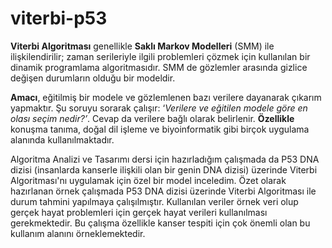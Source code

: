 # viterbi-p53
**Viterbi Algoritması** genellikle **Saklı Markov Modelleri** (SMM) ile ilişkilendirilir; zaman serileriyle ilgili problemleri çözmek için kullanılan bir dinamik programlama algoritmasıdır. SMM de gözlemler arasında gizlice değişen durumların olduğu bir modeldir.

**Amacı**, eğitilmiş bir modele ve gözlemlenen bazı verilere dayanarak çıkarım yapmaktır. Şu soruyu sorarak çalışır: ‘_Verilere ve eğitilen modele göre en olası seçim nedir?’_. Cevap da verilere bağlı olarak belirlenir. **Özellikle** konuşma tanıma, doğal dil işleme ve biyoinformatik gibi birçok uygulama alanında kullanılmaktadır.

Algoritma Analizi ve Tasarımı dersi için hazırladığım çalışmada da P53 DNA dizisi (insanlarda kanserle ilişkili olan bir genin DNA dizisi) üzerinde Viterbi Algoritması'nı uygulamak için özel bir model inceledim. Özet olarak hazırlanan örnek çalışmada P53 DNA dizisi üzerinde Viterbi Algoritması ile durum tahmini yapılmaya çalışılmıştır. Kullanılan veriler örnek veri olup gerçek hayat problemleri için gerçek hayat verileri kullanılması gerekmektedir. Bu çalışma özellikle kanser tespiti için çok önemli olan bu kullanım alanını örneklemektedir.
